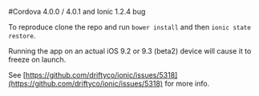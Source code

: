 #Cordova 4.0.0 / 4.0.1 and Ionic 1.2.4 bug

To reproduce clone the repo and run `bower install` and then `ionic state restore`.

Running the app on an actual iOS 9.2 or 9.3 (beta2) device will cause it to freeze on launch.

See [https://github.com/driftyco/ionic/issues/5318](https://github.com/driftyco/ionic/issues/5318) for more info.